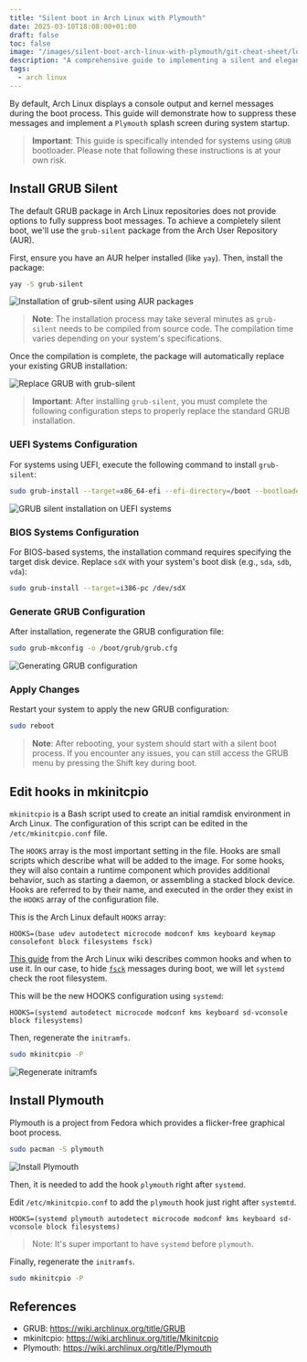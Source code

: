 ```yaml
---
title: "Silent boot in Arch Linux with Plymouth"
date: 2025-03-10T18:08:00+01:00
draft: false
toc: false
image: "/images/silent-boot-arch-linux-with-plymouth/git-cheat-sheet/logo.png"
description: "A comprehensive guide to implementing a silent and elegant boot process in Arch Linux using Plymouth and GRUB silent"
tags:
  - arch linux
---
```


By default, Arch Linux displays a console output and kernel messages during the boot process. This guide will demonstrate how to suppress these messages and implement a `Plymouth` splash screen during system startup.

> **Important**: This guide is specifically intended for systems using `GRUB` bootloader. Please note that following these instructions is at your own risk.

## Install GRUB Silent

The default GRUB package in Arch Linux repositories does not provide options to fully suppress boot messages. To achieve a completely silent boot, we'll use the `grub-silent` package from the Arch User Repository (AUR).

First, ensure you have an AUR helper installed (like `yay`). Then, install the package:

```bash
yay -S grub-silent
```

![Installation of grub-silent using AUR packages](/images/silent-boot-arch-linux-with-plymouth/install-grub-silent.jpg#center)

> **Note**: The installation process may take several minutes as `grub-silent` needs to be compiled from source code. The compilation time varies depending on your system's specifications.

Once the compilation is complete, the package will automatically replace your existing GRUB installation:

![Replace GRUB with grub-silent](/images/silent-boot-arch-linux-with-plymouth/replace-grub-with-grub-silent.jpg#center)

> **Important**: After installing `grub-silent`, you must complete the following configuration steps to properly replace the standard GRUB installation.

### UEFI Systems Configuration

For systems using UEFI, execute the following command to install `grub-silent`:

```bash
sudo grub-install --target=x86_64-efi --efi-directory=/boot --bootloader-id=GRUB
```

![GRUB silent installation on UEFI systems](/images/silent-boot-arch-linux-with-plymouth/install-grub-silent.jpg#center)

### BIOS Systems Configuration

For BIOS-based systems, the installation command requires specifying the target disk device. Replace `sdX` with your system's boot disk (e.g., `sda`, `sdb`, `vda`):

```bash
sudo grub-install --target=i386-pc /dev/sdX
```

### Generate GRUB Configuration

After installation, regenerate the GRUB configuration file:

```bash
sudo grub-mkconfig -o /boot/grub/grub.cfg
```

![Generating GRUB configuration](/images/silent-boot-arch-linux-with-plymouth/grub-mkconfig.jpg#center)

### Apply Changes

Restart your system to apply the new GRUB configuration:

```bash
sudo reboot
```

> **Note**: After rebooting, your system should start with a silent boot process. If you encounter any issues, you can still access the GRUB menu by pressing the Shift key during boot.


## Edit hooks in mkinitcpio

`mkinitcpio` is a Bash script used to create an initial ramdisk environment in Arch Linux. The configuration of this script can be edited in the `/etc/mkinitcpio.conf` file.

The `HOOKS` array is the most important setting in the file. Hooks are small scripts which describe what will be added to the image. For some hooks, they will also contain a runtime component which provides additional behavior, such as starting a daemon, or assembling a stacked block device. Hooks are referred to by their name, and executed in the order they exist in the `HOOKS` array of the configuration file.

This is the Arch Linux default `HOOKS` array:

```
HOOKS=(base udev autodetect microcode modconf kms keyboard keymap consolefont block filesystems fsck)
```

[This guide](https://wiki.archlinux.org/title/Mkinitcpio#Common_hooks) from the Arch Linux wiki describes common hooks and when to use it. In our case, to hide [`fsck`](https://wiki.archlinux.org/title/Silent_boot#fsck) messages during boot, we will let `systemd` check the root filesystem.

This will be the new HOOKS configuration using `systemd`:

```
HOOKS=(systemd autodetect microcode modconf kms keyboard sd-vconsole block filesystems)
```

Then, regenerate the `initramfs`.

```bash
sudo mkinitcpio -P
```

![Regenerate initramfs](/images/silent-boot-arch-linux-with-plymouth/mkinitcpio.jpg#center)

## Install Plymouth


Plymouth is a project from Fedora which provides a flicker-free graphical boot process.

```bash
sudo pacman -S plymouth
```

![Install Plymouth](/images/silent-boot-arch-linux-with-plymouth/install-plymouth.jpg#center)


Then, it is needed to add the hook `plymouth` right after `systemd`.


Edit `/etc/mkinitcpio.conf` to add the `plymouth` hook just right after `systemtd`.

```
HOOKS=(systemd plymouth autodetect microcode modconf kms keyboard sd-vconsole block filesystems)
```

> Note: It's super important to have `systemd` before `plymouth`.


Finally, regenerate the `initramfs`.

```bash
sudo mkinitcpio -P
```

## References
* GRUB: https://wiki.archlinux.org/title/GRUB
* mkinitcpio: https://wiki.archlinux.org/title/Mkinitcpio
* Plymouth: https://wiki.archlinux.org/title/Plymouth

